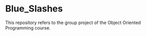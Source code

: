 # Blue_Slashes
This repository refers to the group project of the Object Oriented Programming course. 
